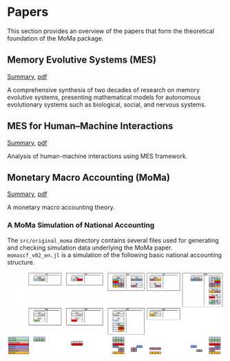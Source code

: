 # Papers

This section provides an overview of the papers that form the theoretical foundation of the MoMa package.

## Memory Evolutive Systems (MES)
[Summary](mes07.md), [pdf](assets/mes07.pdf)

A comprehensive synthesis of two decades of research on memory evolutive systems, presenting mathematical models for autonomous evolutionary systems such as biological, social, and nervous systems.

## MES for Human–Machine Interactions
[Summary](mes23.md), [pdf](assets/mes23.pdf)

Analysis of human-machine interactions using MES framework.

## Monetary Macro Accounting (MoMa)
[Summary](moma25.md), [pdf](assets/moma25.pdf)

A monetary macro accounting theory.

### A MoMa Simulation of National Accounting

The `src/original_moma` directory contains several files used for generating and checking simulation data
underlying the MoMa paper. `momascf_v02_en.jl` is a simulation of the
following basic national accounting structure.

![Basic National Accounting Structure](assets/bookings.png) 
